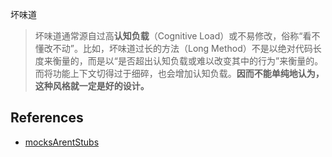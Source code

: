 


坏味道
> 坏味道通常源自过高**认知负载**（Cognitive Load）或不易修改，俗称“看不懂改不动”。比如，坏味道过长的方法（Long Method）不是以绝对代码长度来衡量的，而是以“是否超出认知负载或难以改变其中的行为”来衡量的。而将功能上下文切得过于细碎，也会增加认知负载。**因而不能单纯地认为，这种风格就一定是好的设计。**



## References
- [mocksArentStubs](https://martinfowler.com/articles/mocksArentStubs.html)